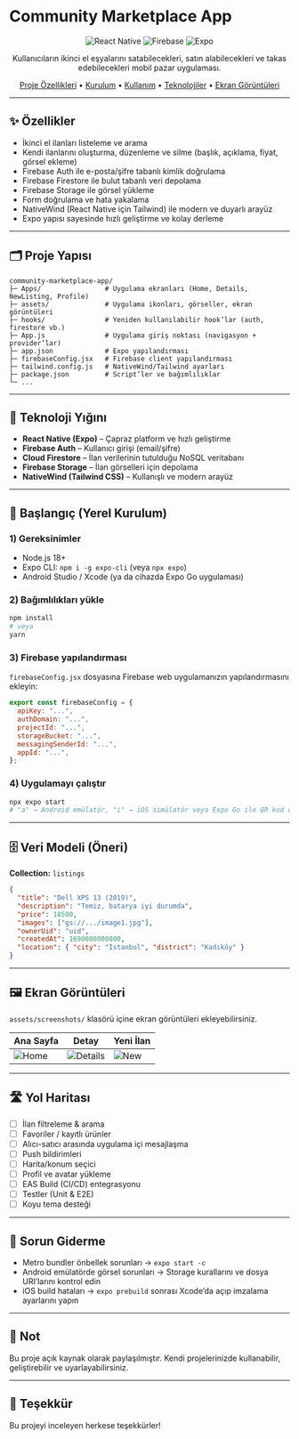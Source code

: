 # Community Marketplace App

<div align="center">
  
![React Native](https://img.shields.io/badge/React_Native-20232A?style=for-the-badge&logo=react&logoColor=61DAFB)
![Firebase](https://img.shields.io/badge/Firebase-FFCA28?style=for-the-badge&logo=firebase&logoColor=white)
![Expo](https://img.shields.io/badge/Expo-000020?style=for-the-badge&logo=expo&logoColor=white)

Kullanıcıların ikinci el eşyalarını satabilecekleri, satın alabilecekleri ve takas edebilecekleri mobil pazar uygulaması.

[Proje Özellikleri](#-proje-özellikleri) • [Kurulum](#-kurulum) • [Kullanım](#-kullanım) • [Teknolojiler](#-teknolojiler) • [Ekran Görüntüleri](#-ekran-görüntüleri)

</div>

---

## ✨ Özellikler

* İkinci el ilanları listeleme ve arama
* Kendi ilanlarını oluşturma, düzenleme ve silme (başlık, açıklama, fiyat, görsel ekleme)
* Firebase Auth ile e-posta/şifre tabanlı kimlik doğrulama
* Firebase Firestore ile bulut tabanlı veri depolama
* Firebase Storage ile görsel yükleme
* Form doğrulama ve hata yakalama
* NativeWind (React Native için Tailwind) ile modern ve duyarlı arayüz
* Expo yapısı sayesinde hızlı geliştirme ve kolay derleme

---

## 🗂️ Proje Yapısı

```
community-marketplace-app/
├─ Apps/                # Uygulama ekranları (Home, Details, NewListing, Profile)
├─ assets/              # Uygulama ikonları, görseller, ekran görüntüleri
├─ hooks/               # Yeniden kullanılabilir hook’lar (auth, firestore vb.)
├─ App.js               # Uygulama giriş noktası (navigasyon + provider’lar)
├─ app.json             # Expo yapılandırması
├─ firebaseConfig.jsx   # Firebase client yapılandırması
├─ tailwind.config.js   # NativeWind/Tailwind ayarları
├─ package.json         # Script’ler ve bağımlılıklar
└─ ...
```

---

## 🧰 Teknoloji Yığını

* **React Native (Expo)** – Çapraz platform ve hızlı geliştirme
* **Firebase Auth** – Kullanıcı girişi (email/şifre)
* **Cloud Firestore** – İlan verilerinin tutulduğu NoSQL veritabanı
* **Firebase Storage** – İlan görselleri için depolama
* **NativeWind (Tailwind CSS)** – Kullanışlı ve modern arayüz

---

## 🚀 Başlangıç (Yerel Kurulum)

### 1) Gereksinimler

* Node.js 18+
* Expo CLI: `npm i -g expo-cli` (veya `npx expo`)
* Android Studio / Xcode (ya da cihazda Expo Go uygulaması)

### 2) Bağımlılıkları yükle

```bash
npm install
# veya
yarn
```

### 3) Firebase yapılandırması

`firebaseConfig.jsx` dosyasına Firebase web uygulamanızın yapılandırmasını ekleyin:

```jsx
export const firebaseConfig = {
  apiKey: "...",
  authDomain: "...",
  projectId: "...",
  storageBucket: "...",
  messagingSenderId: "...",
  appId: "...",
};
```

### 4) Uygulamayı çalıştır

```bash
npx expo start
# "a" → Android emülatör, "i" → iOS simülatör veya Expo Go ile QR kod okut
```

---

## 🗄️ Veri Modeli (Öneri)

**Collection:** `listings`

```json
{
  "title": "Dell XPS 13 (2019)",
  "description": "Temiz, batarya iyi durumda",
  "price": 18500,
  "images": ["gs://.../image1.jpg"],
  "ownerUid": "uid",
  "createdAt": 1690000000000,
  "location": { "city": "İstanbul", "district": "Kadıköy" }
}
```

---

## 🖼️ Ekran Görüntüleri

`assets/screenshots/` klasörü içine ekran görüntüleri ekleyebilirsiniz.

| Ana Sayfa                            | Detay                                      | Yeni İlan                                  |
| ------------------------------------ | ------------------------------------------ | ------------------------------------------ |
| ![Home](assets/screenshots/home.png) | ![Details](assets/screenshots/details.png) | ![New](assets/screenshots/new-listing.png) |

---

## 🛣️ Yol Haritası

* [ ] İlan filtreleme & arama
* [ ] Favoriler / kayıtlı ürünler
* [ ] Alıcı-satıcı arasında uygulama içi mesajlaşma
* [ ] Push bildirimleri
* [ ] Harita/konum seçici
* [ ] Profil ve avatar yükleme
* [ ] EAS Build (CI/CD) entegrasyonu
* [ ] Testler (Unit & E2E)
* [ ] Koyu tema desteği

---

## 🐞 Sorun Giderme

* Metro bundler önbellek sorunları → `expo start -c`
* Android emülatörde görsel sorunları → Storage kurallarını ve dosya URI’larını kontrol edin
* iOS build hataları → `expo prebuild` sonrası Xcode’da açıp imzalama ayarlarını yapın

---

## 📄 Not

Bu proje açık kaynak olarak paylaşılmıştır. Kendi projelerinizde kullanabilir, geliştirebilir ve uyarlayabilirsiniz.

---

## 🙏 Teşekkür

Bu projeyi inceleyen herkese teşekkürler!
